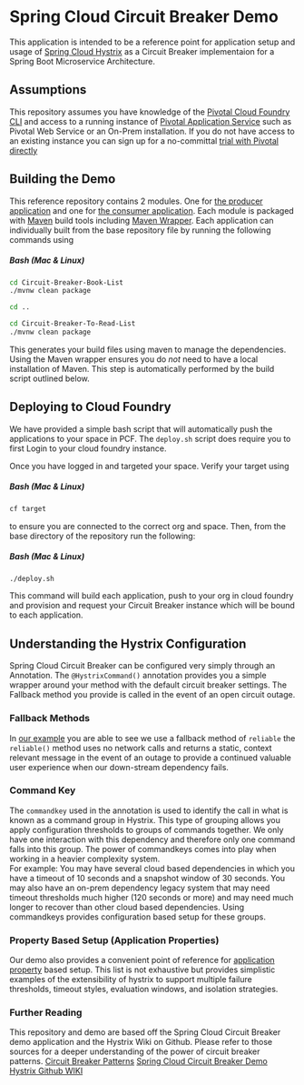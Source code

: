 # Spring Cloud Circuit Breaker Demo

This application is intended to be a reference point for application setup and usage
of [Spring Cloud Hystrix](https://github.com/Netflix/Hystrix/wiki) as a Circuit Breaker implementaion for a Spring Boot
Microservice Architecture.  

## Assumptions
This repository assumes you have knowledge of the [Pivotal Cloud Foundry CLI](https://docs.cloudfoundry.org/cf-cli/getting-started.html) and 
access to a running instance of [Pivotal Application Service](https://run.pivotal.io/) such as Pivotal Web
Service or an On-Prem installation. If you do not have access to an existing instance
you can sign up for a no-committal [trial with Pivotal directly](https://try.run.pivotal.io)

## Building the Demo
This reference repository contains 2 modules.  One for [the producer application](Circuit-Breaker-Book-List)
and one for [the consumer application](Circuit-Breaker-To-Read-List).  Each module is
packaged with [Maven](https://maven.apache.org/) build tools including [Maven Wrapper](https://www.baeldung.com/maven-wrapper). Each application can
individually built from the base repository file by running the following commands using 

##### Bash (Mac & Linux) 
```bash
cd Circuit-Breaker-Book-List
./mvnw clean package

cd ..

cd Circuit-Breaker-To-Read-List
./mvnw clean package
```

This generates your build files using maven to manage the dependencies.  Using the Maven
wrapper ensures you do *not* need to have a local installation of Maven. This step is 
automatically performed by the build script outlined below.

## Deploying to Cloud Foundry
We have provided a simple bash script that will automatically push the applications to
your space in PCF.  The `deploy.sh` script does require you to first Login to
your cloud foundry instance.  

Once you have logged in and targeted your space.  Verify your target using 

##### Bash (Mac & Linux)
```bash
cf target
```
to ensure you are connected to the correct org and space. Then, from the base directory 
of the repository run the following:

##### Bash (Mac & Linux)
```bash
./deploy.sh
```

This command will build each application, push to your org in cloud foundry and provision
and request your Circuit Breaker instance which will be bound to each application.

## Understanding the Hystrix Configuration
Spring Cloud Circuit Breaker can be configured very simply through an Annotation.  The 
`@HystrixCommand()` annotation provides you a simple wrapper around your method with the
default circuit breaker settings.  The Fallback method you provide is called in the event
of an open circuit outage.  

### Fallback Methods
In [our example](BookService.java)
you are able to see we use a fallback method of `reliable`  the `reliable()` method uses no
network calls and returns a static, context relevant message in the event of an outage
to provide a continued valuable user experience when our down-stream dependency
fails. 

### Command Key
The `commandkey` used in the annotation is used to identify the call in what is known as a 
command group in Hystrix.  This type of grouping allows you apply configuration thresholds
to groups of commands together.  We only have one interaction with this dependency and therefore
only one command falls into this group.  The power of commandkeys comes into play when working
in a heavier complexity system.  
For example: You may have several cloud based dependencies in which you have
a timeout of 10 seconds and a snapshot window of 30 seconds.  You may also have an on-prem 
dependency legacy system that may need timeout thresholds much higher (120 seconds or more)
and may need much longer to recover than other cloud based dependencies. Using commandkeys
provides configuration based setup for these groups.

### Property Based Setup (Application Properties)
Our demo also provides a convenient point of reference for [application property](Circuit-Breaker-Lunch-N-Learn/Circuit-Breaker-To-Read-List/src/main/resources/application.yml) 
based setup.  This list is not exhaustive but provides simplistic examples of the extensibility
of hystrix to support multiple failure thresholds, timeout styles, evaluation windows, and isolation strategies.


### Further Reading 
This repository and demo are based off the Spring Cloud Circuit Breaker demo application and the 
Hystrix Wiki on Github. Please refer to those sources for a deeper understanding of the power of 
circuit breaker patterns. 
[Circuit Breaker Patterns](https://martinfowler.com/bliki/CircuitBreaker.html)
[Spring Cloud Circuit Breaker Demo](https://spring.io/guides/gs/circuit-breaker/)
[Hystrix Github WIKI](https://github.com/Netflix/Hystrix/wiki)